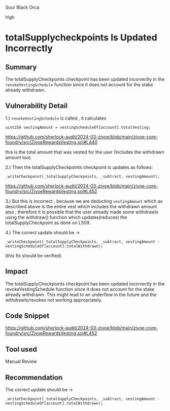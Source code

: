 Sour Black Orca

high

# totalSupplycheckpoints Is Updated Incorrectly

## Summary

The totalSupplyCheckpoints checkpoint has been updated incorrectly in the `revokeVestingSchedule` function since it does not account for the stake already withdrawn.

## Vulnerability Detail


1.) `revokeVestingSchedule` is called , 
it calculates 

`uint256 vestingAmount = vestingScheduleOf[account].totalVesting;`

https://github.com/sherlock-audit/2024-03-zivoe/blob/main/zivoe-core-foundry/src/ZivoeRewardsVesting.sol#L440

this is the total amount that was vested for the user (Includes the withdrawn amount too).

2.) Then the totalSupplyCheckpoints checkpoint is updates as follows:

`_writeCheckpoint(_totalSupplyCheckpoints, _subtract, vestingAmount);`

https://github.com/sherlock-audit/2024-03-zivoe/blob/main/zivoe-core-foundry/src/ZivoeRewardsVesting.sol#L452

3.) But this is incorrect , because we are deducting `vestingAmount` which as described above is the entire vest which includes the withdrawn amount also , therefore it is possible that the user already made some withdrawls using the withdraw() function which updates(reduces) the totalSupplyCheckpoint as done on L509.

4.) The correct update should be ->

`_writeCheckpoint(_totalSupplyCheckpoints, _subtract, vestingAmount - vestingScheduleOf[account].totalWithdrawn);`

(this fix should be verified)

## Impact

The totalSupplyCheckpoints checkpoint has been updated incorrectly in the revokeVestingSchedule function since it does not account for the stake already withdrawn. This might lead to an underflow in the future and the withdrawls/revokes not working appropriately.

## Code Snippet

https://github.com/sherlock-audit/2024-03-zivoe/blob/main/zivoe-core-foundry/src/ZivoeRewardsVesting.sol#L452

## Tool used

Manual Review

## Recommendation

The correct update should be ->

`_writeCheckpoint(_totalSupplyCheckpoints, _subtract, vestingAmount - vestingScheduleOf[account].totalWithdrawn);`